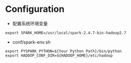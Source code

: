 # Configuration

* 配置系统环境变量

```shell
export SPARK_HOME=/usr/local/spark-2.4.7-bin-hadoop2.7
```

* conf/spark-env.sh

```shell
export PYSPARK_PYTHON=${Your Python Path}/bin/python
export HADOOP_CONF_DIR=${HADOOP_HOME}/etc/hadoop
```

